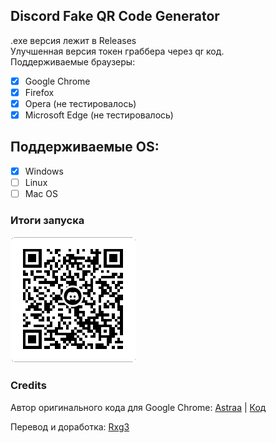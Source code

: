 ## Discord Fake QR Code Generator
  .exe версия лежит в Releases  
  Улучшенная версия токен граббера через qr код.  
  Поддерживаемые браузеры:
   - [x] Google Chrome
   - [x] Firefox
   - [x] Opera (не тестировалось)
   - [x] Microsoft Edge (не тестировалось)
## Поддерживаемые OS:
   - [X] Windows
   - [ ] Linux
   - [ ] Mac OS

### Итоги запуска
![Фото](https://github.com/ItzRxg3/discord-fakeqr/blob/main/qr_code.png?raw=true)

### Credits
  Автор оригинального кода для Google Chrome:
  [Astraa](https://github.com/AstraaDev/) | [Код](https://github.com/AstraaDev/Discord-All-Tools-In-One/blob/main/util/8_TokenFakeQr/fakeqr.py)

  Перевод и доработка:
  [Rxg3](https://github.com/ItzRxg3/)  
